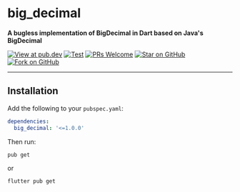 <p align="center">
  <!--img src="" height="200"-->
  <h1><b>big_decimal</b></h1>
</p>

**A bugless implementation of BigDecimal in Dart based on Java's BigDecimal**

<!-- Badges -->
[![View at pub.dev][pub-badge]][pub-link]
[![Test][actions-badge]][actions-link]
[![PRs Welcome][prs-badge]][prs-link]
[![Star on GitHub][github-star-badge]][github-star-link]
[![Fork on GitHub][github-forks-badge]][github-forks-link]

[pub-badge]: https://img.shields.io/pub/v/big_decimal?style=for-the-badge
[pub-link]: https://pub.dev/packages/big_decimal

[actions-badge]: https://img.shields.io/github/workflow/status/bugless/big-decimal/CI?style=for-the-badge
[actions-link]: https://github.com/bugless/big-decimal/actions

[prs-badge]: https://img.shields.io/badge/PRs-welcome-brightgreen.svg?style=for-the-badge
[prs-link]: https://github.com/bugless/big-decimal/issues

[github-star-badge]: https://img.shields.io/github/stars/bugless/big-decimal.svg?style=for-the-badge&logo=github&logoColor=ffffff
[github-star-link]: https://github.com/bugless/big-decimal/stargazers

[github-forks-badge]: https://img.shields.io/github/forks/bugless/big-decimal.svg?style=for-the-badge&logo=github&logoColor=ffffff
[github-forks-link]: https://github.com/bugless/big-decimal/network/members

---

## **Installation**
Add the following to your `pubspec.yaml`:
```yaml
dependencies:
  big_decimal: '<=1.0.0'
```

Then run:
```shell
pub get
```
or
```shell
flutter pub get
```
